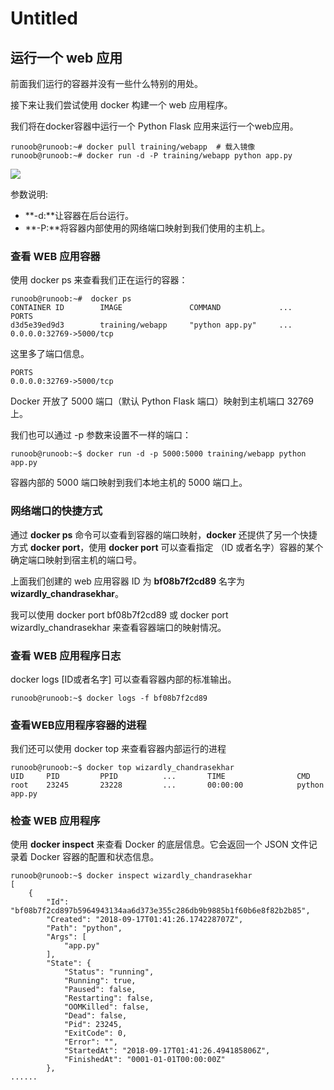 # Untitled

## 运行一个 web 应用

前面我们运行的容器并没有一些什么特别的用处。

接下来让我们尝试使用 docker 构建一个 web 应用程序。

我们将在docker容器中运行一个 Python Flask 应用来运行一个web应用。

```text
runoob@runoob:~# docker pull training/webapp  # 载入镜像
runoob@runoob:~# docker run -d -P training/webapp python app.py
```

![](https://www.runoob.com/wp-content/uploads/2016/05/docker29.png)

参数说明:

* **-d:**让容器在后台运行。
* **-P:**将容器内部使用的网络端口映射到我们使用的主机上。

### 查看 WEB 应用容器

使用 docker ps 来查看我们正在运行的容器：

```text
runoob@runoob:~#  docker ps
CONTAINER ID        IMAGE               COMMAND             ...        PORTS                 
d3d5e39ed9d3        training/webapp     "python app.py"     ...        0.0.0.0:32769->5000/tcp
```

这里多了端口信息。

```text
PORTS
0.0.0.0:32769->5000/tcp
```

Docker 开放了 5000 端口（默认 Python Flask 端口）映射到主机端口 32769 上。

我们也可以通过 -p 参数来设置不一样的端口：

```text
runoob@runoob:~$ docker run -d -p 5000:5000 training/webapp python app.py
```

容器内部的 5000 端口映射到我们本地主机的 5000 端口上。

### 网络端口的快捷方式

通过 **docker ps** 命令可以查看到容器的端口映射，**docker** 还提供了另一个快捷方式 **docker port**，使用 **docker port** 可以查看指定 （ID 或者名字）容器的某个确定端口映射到宿主机的端口号。

上面我们创建的 web 应用容器 ID 为 **bf08b7f2cd89** 名字为 **wizardly\_chandrasekhar**。

我可以使用 docker port bf08b7f2cd89 或 docker port wizardly\_chandrasekhar 来查看容器端口的映射情况。

### 查看 WEB 应用程序日志

docker logs \[ID或者名字\] 可以查看容器内部的标准输出。

```text
runoob@runoob:~$ docker logs -f bf08b7f2cd89
```

### 查看WEB应用程序容器的进程

我们还可以使用 docker top 来查看容器内部运行的进程

```text
runoob@runoob:~$ docker top wizardly_chandrasekhar
UID     PID         PPID          ...       TIME                CMD
root    23245       23228         ...       00:00:00            python app.py
```

### 检查 WEB 应用程序

使用 **docker inspect** 来查看 Docker 的底层信息。它会返回一个 JSON 文件记录着 Docker 容器的配置和状态信息。

```text
runoob@runoob:~$ docker inspect wizardly_chandrasekhar
[
    {
        "Id": "bf08b7f2cd897b5964943134aa6d373e355c286db9b9885b1f60b6e8f82b2b85",
        "Created": "2018-09-17T01:41:26.174228707Z",
        "Path": "python",
        "Args": [
            "app.py"
        ],
        "State": {
            "Status": "running",
            "Running": true,
            "Paused": false,
            "Restarting": false,
            "OOMKilled": false,
            "Dead": false,
            "Pid": 23245,
            "ExitCode": 0,
            "Error": "",
            "StartedAt": "2018-09-17T01:41:26.494185806Z",
            "FinishedAt": "0001-01-01T00:00:00Z"
        },
......
```

